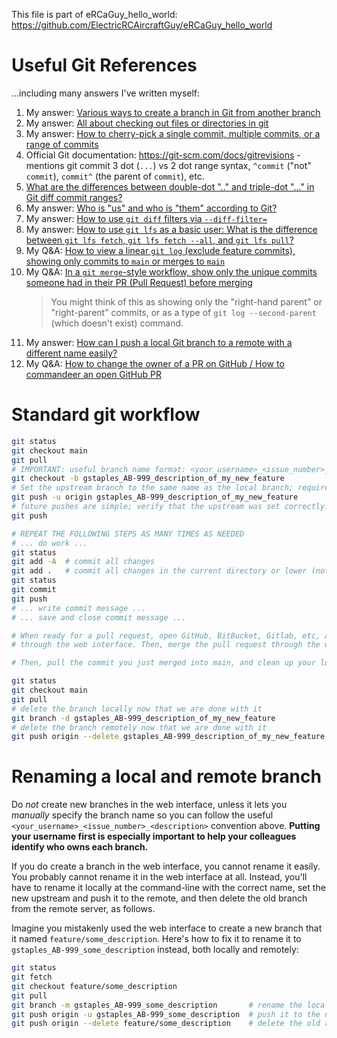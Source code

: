 This file is part of eRCaGuy_hello_world: https://github.com/ElectricRCAircraftGuy/eRCaGuy_hello_world


# Useful Git References
...including many answers I've written myself:

1. My answer: [Various ways to create a branch in Git from another branch](https://stackoverflow.com/a/63418267/4561887)
1. My answer: [All about checking out files or directories in git](https://stackoverflow.com/a/65258783/4561887)
1. My answer: [How to cherry-pick a single commit, multiple commits, or a range of commits](https://stackoverflow.com/a/69472178/4561887)
1. Official Git documentation: https://git-scm.com/docs/gitrevisions - mentions git commit 3 dot (`...`) vs 2 dot range syntax, `^commit` ("not" `commit`), `commit^` (the parent of `commit`), etc.
1. [What are the differences between double-dot ".." and triple-dot "..." in Git diff commit ranges?](https://stackoverflow.com/a/7252067/4561887)
1. My answer: [Who is "us" and who is "them" according to Git?](https://stackoverflow.com/a/63911630/4561887)
1. My answer: [How to use `git diff` filters via `--diff-filter=`](https://stackoverflow.com/a/66649684/4561887)
1. My answer: [How to use `git lfs` as a basic user: What is the difference between `git lfs fetch`, `git lfs fetch --all`, and `git lfs pull`?](https://stackoverflow.com/a/72610495/4561887)
1. My Q&A: [How to view a linear `git log` (exclude feature commits), showing only commits to `main` or merges to `main`](https://stackoverflow.com/a/76625396/4561887)
1. My Q&A: [In a `git merge`-style workflow, show only the unique commits someone had in their PR (Pull Request) before merging](https://stackoverflow.com/a/77617437/4561887)
    > You might think of this as showing only the "right-hand parent" or "right-parent" commits, or as a type of `git log --second-parent` (which doesn't exist) command.
1. My answer: [How can I push a local Git branch to a remote with a different name easily?](https://stackoverflow.com/a/70302053/4561887)
1. My Q&A: [How to change the owner of a PR on GitHub / How to commandeer an open GitHub PR](https://stackoverflow.com/q/66539231/4561887)


# Standard git workflow

```bash
git status
git checkout main
git pull
# IMPORTANT: useful branch name format: <your_username>_<issue_number>_<description>
git checkout -b gstaples_AB-999_description_of_my_new_feature
# Set the upstream branch to the same name as the local branch; required the **first push** only
git push -u origin gstaples_AB-999_description_of_my_new_feature
# future pushes are simple; verify that the upstream was set correctly:
git push

# REPEAT THE FOLLOWING STEPS AS MANY TIMES AS NEEDED
# ... do work ...
git status
git add -A  # commit all changes
git add .   # commit all changes in the current directory or lower (not the same thing as above)
git status
git commit
git push
# ... write commit message ...
# ... save and close commit message ...

# When ready for a pull request, open GitHub, BitBucket, Gitlab, etc, and open a pull request
# through the web interface. Then, merge the pull request through the web interface. 

# Then, pull the commit you just merged into main, and clean up your local and remote branches:

git status
git checkout main
git pull
# delete the branch locally now that we are done with it
git branch -d gstaples_AB-999_description_of_my_new_feature
# delete the branch remotely now that we are done with it
git push origin --delete gstaples_AB-999_description_of_my_new_feature
```


# Renaming a local and remote branch

Do *not* create new branches in the web interface, unless it lets you *manually* specify the branch name so you can follow the useful `<your_username>_<issue_number>_<description>` convention above. **Putting your username first is especially important to help your colleagues identify who owns each branch.**

If you do create a branch in the web interface, you cannot rename it easily. You probably cannot rename it in the web interface at all. Instead, you'll have to rename it locally at the command-line with the correct name, set the new upstream and push it to the remote, and then delete the old branch from the remote server, as follows. 

Imagine you mistakenly used the web interface to create a new branch that it named `feature/some_description`. Here's how to fix it to rename it to `gstaples_AB-999_some_description` instead, both locally and remotely:

```bash
git status
git fetch
git checkout feature/some_description
git pull
git branch -m gstaples_AB-999_some_description       # rename the local branch by 'm'oving it
git push origin -u gstaples_AB-999_some_description  # push it to the new remote branch
git push origin --delete feature/some_description    # delete the old remote branch
```
